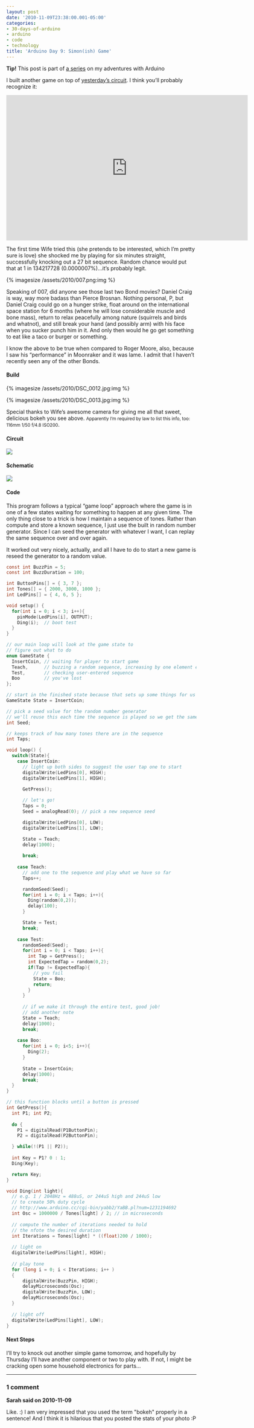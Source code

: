 ```yaml
---
layout: post
date: '2010-11-09T23:38:00.001-05:00'
categories:
- 30-days-of-arduino
- arduino
- code
- technology
title: 'Arduino Day 9: Simon(ish) Game'
---
```


**Tip!** This post is part of [a series](/search/label/30-days-of-arduino/) on my adventures with Arduino

I built another game on top of [yesterday’s circuit](../../2010/11/arduino-day-8-reaction-game.html). I think you’ll probably recognize it:  

<iframe width="640" height="385" src="https://www.youtube.com/embed/ozySl-wQYGc" title="Arduino Day 9: Simon(ish) Game" frameborder="0" allow="accelerometer; autoplay; clipboard-write; encrypted-media; gyroscope; picture-in-picture; web-share" allowfullscreen></iframe>

The first time Wife tried this (she pretends to be interested, which I’m pretty sure is love) she shocked me by playing for six minutes straight, successfully knocking out a 27 bit sequence. Random chance would put that at 1 in 134217728 (0.0000007%)...it’s probably legit.

{% imagesize /assets/2010/007.png:img %}

Speaking of 007, did anyone see those last two Bond movies? Daniel Craig is way, way more badass than Pierce Brosnan. Nothing personal, P, but Daniel Craig could go on a hunger strike, float around on the international space station for 6 months (where he will lose considerable muscle and bone mass), return to relax peacefully among nature (squirrels and birds and whatnot), and still break your hand (and possibly arm) with his face when you sucker punch him in it. And only then would he go get something to eat like a taco or burger or something.

I know the above to be true when compared to Roger Moore, also, because I saw his “performance” in Moonraker and it was lame. I admit that I haven’t recently seen any of the other Bonds.  
#### Build

{% imagesize /assets/2010/DSC_0012.jpg:img %}

{% imagesize /assets/2010/DSC_0013.jpg:img %}

Special thanks to Wife’s awesome camera for giving me all that sweet, delicious bokeh you see above. <small>Apparently I’m required by law to list this info, too: 116mm 1/50 f/4.8 ISO200</small>. 
#### Circuit

![](/assets/2010/Sketch_bb-day-9.png) 
#### Schematic

![](/assets/2010/Sketch_schem-day-9.png) 

#### Code

This program follows a typical “game loop” approach where the game is in one of a few states waiting for something to happen at any given time. The only thing close to a trick is how I maintain a sequence of tones. Rather than compute and store a known sequence, I just use the built in random number generator. Since I can seed the generator with whatever I want, I can replay the same sequence over and over again.

It worked out very nicely, actually, and all I have to do to start a new game is reseed the generator to a random value.

```c
const int BuzzPin = 5;
const int BuzzDuration = 100; 

int ButtonPins[] = { 3, 7 };
int Tones[] = { 2000, 3000, 1000 };
int LedPins[] = { 4, 6, 5 };

void setup() {
  for(int i = 0; i < 3; i++){
    pinMode(LedPins[i], OUTPUT);    
    Ding(i);  // boot test
  }
}

// our main loop will look at the game state to 
// figure out what to do
enum GameState {
  InsertCoin, // waiting for player to start game
  Teach,      // buzzing a random sequence, increasing by one element each time
  Test,       // checking user-entered sequence
  Boo         // you've lost
};

// start in the finished state because that sets up some things for us
GameState State = InsertCoin;

// pick a seed value for the random number generator
// we'll reuse this each time the sequence is played so we get the same sequence
int Seed;

// keeps track of how many tones there are in the sequence
int Taps;

void loop() {
  switch(State){
    case InsertCoin:
      // light up both sides to suggest the user tap one to start
      digitalWrite(LedPins[0], HIGH); 
      digitalWrite(LedPins[1], HIGH); 
      
      GetPress();

      // let's go!
      Taps = 0;
      Seed = analogRead(0); // pick a new sequence seed

      digitalWrite(LedPins[0], LOW); 
      digitalWrite(LedPins[1], LOW); 

      State = Teach;
      delay(1000);
      
      break;
    
    case Teach:
      // add one to the sequence and play what we have so far
      Taps++;

      randomSeed(Seed);
      for(int i = 0; i < Taps; i++){
        Ding(random(0,2));
        delay(100);
      }

      State = Test;
      break;
      
    case Test:
      randomSeed(Seed);
      for(int i = 0; i < Taps; i++){
        int Tap = GetPress();
        int ExpectedTap = random(0,2);
        if(Tap != ExpectedTap){
          // you fail
          State = Boo; 
          return;
        }
      }      
      
      // if we make it through the entire test, good job!
      // add another note
      State = Teach;
      delay(1000);
      break;
      
    case Boo:
      for(int i = 0; i<5; i++){
        Ding(2);
      }
  
      State = InsertCoin;
      delay(1000);
      break;
  }
}

// this function blocks until a button is pressed
int GetPress(){
  int P1; int P2;
  
  do {
    P1 = digitalRead(P1ButtonPin);
    P2 = digitalRead(P2ButtonPin);

  } while(!(P1 || P2));
  
  int Key = P1? 0 : 1;
  Ding(Key);

  return Key;  
}

void Ding(int light){
  // e.g. 1 / 2048Hz = 488uS, or 244uS high and 244uS low
  // to create 50% duty cycle
  // http://www.arduino.cc/cgi-bin/yabb2/YaBB.pl?num=1231194692
  int Osc = 1000000 / Tones[light] / 2; // in microseconds
  
  // compute the number of iterations needed to hold
  // the nfote the desired duration
  int Iterations = Tones[light] * ((float)200 / 1000);
  
  // light on
  digitalWrite(LedPins[light], HIGH);
  
  // play tone
  for (long i = 0; i < Iterations; i++ )
  {
      digitalWrite(BuzzPin, HIGH);
      delayMicroseconds(Osc);
      digitalWrite(BuzzPin, LOW);
      delayMicroseconds(Osc);
  }  
  
  // light off
  digitalWrite(LedPins[light], LOW);
}
```

#### Next Steps

I’ll try to knock out another simple game tomorrow, and hopefully by Thursday I’ll have another component or two to play with. If not, I might be cracking open some household electronics for parts...

---

### 1 comment

**Sarah said on 2010-11-09**

Like. :)  I am very impressed that you used the term "bokeh" properly in a sentence!  And I think it is hilarious that you posted the stats of your photo :P

